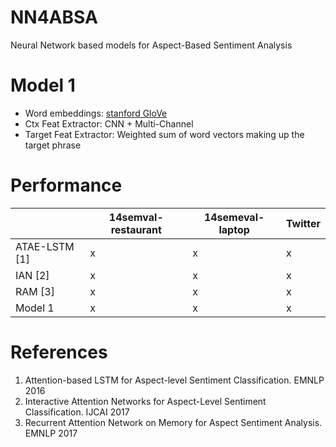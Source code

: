 # NN4ABSA
Neural Network based models for Aspect-Based Sentiment Analysis

# Model 1
* Word embeddings: [stanford GloVe](https://nlp.stanford.edu/projects/glove/)
* Ctx Feat Extractor: CNN + Multi-Channel
* Target Feat Extractor: Weighted sum of word vectors making up the target phrase

# Performance
| | 14semval-restaurant | 14semeval-laptop | Twitter |
|---|---|---|---|
|ATAE-LSTM [1] | x | x | x |
|IAN [2] | x | x | x |
|RAM [3] | x | x | x |
|Model 1 | x | x | x |

# References
1. Attention-based LSTM for Aspect-level Sentiment Classification. EMNLP 2016
2. Interactive Attention Networks for Aspect-Level Sentiment Classification. IJCAI 2017
3. Recurrent Attention Network on Memory for Aspect Sentiment Analysis. EMNLP 2017


